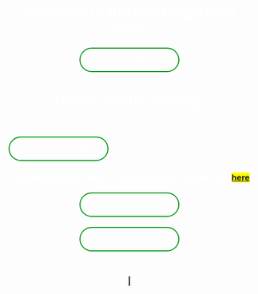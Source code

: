 <html>
<head>
  <h1 id="title-thing">Welcome to the San Diego Map Game!</h1>
  <style>
    #title-thing{
      text-align: center;
      color: white;
    }
    .button-container{
      width: fit-content;
      margin: 0 auto;
    }
    .gen-button{
      display: block;
      width: 200px;
      padding: 15px 0;
      text-align: center;
      margin: 20px 10px;
      background: transparent;
      border-radius: 25px;
      border: 2px solid #009614;
      color: #fff;
      font-weight: bold;
      cursor: pointer;
      position: relative;
      overflow: hidden;
      transition: all 0.6s;
      color: white;
    }
    .gen-button:hover{
      background-color: #009614;
    }
    #canvas{
      border: 1px solid #000000;
      background-image: url('SDmap.png');
      background-position: center;
    }
    #linked-gametohome{
      background-color: yellow;
    }
    #end-page{
      text-align: center;
      color: white;
    }
    #game-page{
      text-align: center;
      color: white;
    }
  </style>
  <div class="button-container">
  <button class="gen-button" onclick="gameScreen(1)" id="start-button">Start Game</button>
  </div>
  <div id="end-page">
    <h1>Thank you for playing!</h1>
    <p>If you would like to play another round, please click the button below.</p>
    <button class="gen-button" onclick="gameScreen(3)">Return to Game Page</button>
    <h3>If you would like to return to the home page, please click <span id="linked-gametohome"><a href="{{site.baseurl}}/index">here</a></span>.</h3>
  </div>
</head>
<body>
  <div id="game-page">
    <div class="button-container">
      <button id="game-finish-button" class="gen-button" onclick="gameScreen(2)">Finish Game</button>
      <button id="resetButton" class="gen-button">Reset</button>
    </div>
    <p>Total Distance: <span id="totalDistance">0.00</span></p>
    <canvas id="canvas" width="1072" height="829"></canvas>
  </div>
  <script>
    const startButton = document.getElementById("start-button");
    const endPage = document.getElementById("end-page");
    const gamePage = document.getElementById("game-page");
    const finishButton = document.getElementById("game-finish-button");
    const resetButton = document.getElementById("resetButton");
    const canvas = document.getElementById("canvas");
    // Initially hides end page and game page and finish button
    endPage.style.display = "none";
    gamePage.style.display = "none";
    finishButton.style.display = "none";
    // Function switches screen based on status parameter
    function gameScreen(status){
      if(status === 1){
        startButton.style.display = "none";
        gamePage.style.display = "block";
      }
      if(status === 2){
        gamePage.style.display = "none";
        endPage.style.display = "block";
      }
      if(status === 3){
        startButton.style.display = "block";
        endPage.style.display = "none";
      }
    }
    // Vertex class to represent each HTML element
    class Vertex {
      constructor(id, x, y) {
        this.id = id; // id of the vertex
        this.x = x; // x-coordinate of the vertex
        this.y = y; // y-coordinate of the vertex
        this.adjacent = []; // array to store adjacent vertices
        this.connected = false; // flag to indicate if vertex is connected
      }
      // Function to add an adjacent vertex
      addAdjacent(vertex) {
        this.adjacent.push(vertex);
      }
    }
    // Graph class to hold all the vertices
    class Graph {
      constructor() {
        this.vertices = []; // array to store all vertices
        this.map = {}; // hash map to store vertices by their ids
      }
      // Function to add a vertex to the graph
      addVertex(vertex) {
        this.vertices.push(vertex);
        this.map[vertex.id] = vertex; // add vertex to the map
      }
      // Function to check if all vertices are connected
      checkAllVerticesConnected() {
        for (const vertex of this.vertices) {
          if (!vertex.connected) {
            return false;
          }
        }
        return true;
      }
      // Function to calculate the Euclidean distance between two vertices
      calculateDistance(v1, v2) {
        const dx = v1.x - v2.x;
        const dy = v1.y - v2.y;
        return Math.sqrt(dx * dx + dy * dy);
      }
      // Function to calculate the total distance of all lines
      calculateTotalDistance() {
        let totalDistance = 0;
        for (const vertex of this.vertices) {
          for (const adjacentVertex of vertex.adjacent) {
            totalDistance += this.calculateDistance(vertex, adjacentVertex);
          }
        }
        return totalDistance;
      }
    }
    // Function to draw the graph on the canvas
    function drawGraph(graph) {
      const canvas = document.getElementById("canvas");
      const ctx = canvas.getContext("2d");
      ctx.clearRect(0, 0, canvas.width, canvas.height); // clear the canvas
      // Draw all vertices as white circles
      graph.vertices.forEach((vertex) => {
        ctx.beginPath();
        ctx.arc(vertex.x, vertex.y, 10, 0, 2 * Math.PI);
        ctx.fillStyle = vertex.connected ? "#00FF00" : "#FFFFFF";
        ctx.fill();
        ctx.closePath();
      });
      // Draw the connected lines
      ctx.beginPath();
      ctx.strokeStyle = "#FF0000";
      ctx.lineWidth = 3;
      graph.vertices.forEach((vertex) => {
        vertex.adjacent.forEach((adjacentVertex) => {
          ctx.moveTo(vertex.x, vertex.y);
          ctx.lineTo(adjacentVertex.x, adjacentVertex.y);
        });
      });
      ctx.stroke();
      ctx.closePath();
    }
    // Function to handle the mouse down event
    function handleMouseDown(e) {
      if (allVerticesConnected) {
        return; // Return early if all vertices are already connected
      }
      const canvas = e.target;
      const rect = canvas.getBoundingClientRect();
      const mouseX = e.clientX - rect.left;
      const mouseY = e.clientY - rect.top;
      // Find the vertex that the user clicked on (if any)
      const vertex = graph.vertices.find((vertex) => {
        const dx = vertex.x - mouseX;
        const dy = vertex.y - mouseY;
        return dx * dx + dy * dy <= 100; // check if the click is within the vertex's radius
      });
      if (vertex) {
        // Store the selected vertex and the starting position of the line
        selectedVertex = vertex;
        lineStartX = vertex.x;
        lineStartY = vertex.y;
        // Add mouse move and mouse up event listeners
        canvas.addEventListener("mousemove", handleMouseMove);
        canvas.addEventListener("mouseup", handleMouseUp);
      }
    }
    // Function to handle the mouse move event
    function handleMouseMove(e) {
      const canvas = e.target;
      const rect = canvas.getBoundingClientRect();
      const mouseX = e.clientX - rect.left;
      const mouseY = e.clientY - rect.top;
      // Update the line end position
      lineEndX = mouseX;
      lineEndY = mouseY;
      // Redraw the canvas
      drawGraph(graph);
      // Draw the temporary line from the selected vertex to the mouse position
      const ctx = canvas.getContext("2d");
      ctx.beginPath();
      ctx.strokeStyle = "#0000FF";
      ctx.lineWidth = 2;
      ctx.moveTo(lineStartX, lineStartY);
      ctx.lineTo(lineEndX, lineEndY);
      ctx.stroke();
      ctx.closePath();
    }
    // Function to handle the mouse up event
    function handleMouseUp(e) {
      const canvas = e.target;
      // Find the vertex that the user released the mouse on (if any)
      const vertex = graph.vertices.find((vertex) => {
        const dx = vertex.x - lineEndX;
        const dy = vertex.y - lineEndY;
        const distance = Math.sqrt(dx * dx + dy * dy);
        return distance <= 20; // check if the release point is within 20 pixels of the vertex
      });
      if (vertex && !vertex.connected) {
        // Connect the line to the snapped vertex
        selectedVertex.addAdjacent(vertex);
        vertex.addAdjacent(selectedVertex);
        // Set the vertices as connected
        selectedVertex.connected = true;
        vertex.connected = true;
        // Redraw the canvas with the updated graph and line connection
        drawGraph(graph);
        // Check if all vertices are connected
        allVerticesConnected = graph.checkAllVerticesConnected();
        console.log("All vertices connected:", allVerticesConnected);
        if(allVerticesConnected === true){
          finishButton.style.display = "block";
        }
        // Calculate and update the total distance
        const totalDistance = graph.calculateTotalDistance();
        document.getElementById("totalDistance").textContent = totalDistance.toFixed(2);
      }
      // Reset the line positions and remove the event listeners
      lineStartX = null;
      lineStartY = null;
      lineEndX = null;
      lineEndY = null;
      selectedVertex = null;
      canvas.removeEventListener("mousemove", handleMouseMove);
      canvas.removeEventListener("mouseup", handleMouseUp);
    }
    // Function to handle the reset button click event
    function handleResetButtonClick() {
      // Clear the canvas
      const canvas = document.getElementById("canvas");
      const ctx = canvas.getContext("2d");
      ctx.clearRect(0, 0, canvas.width, canvas.height);
      // Reset all vertices
      for (const vertex of graph.vertices) {
        vertex.connected = false;
        vertex.adjacent = [];
      }
      // Reset the total distance
      document.getElementById("totalDistance").textContent = "0.00";
      // Redraw the empty canvas
      drawGraph(graph);
      // Reset the allVerticesConnected flag
      allVerticesConnected = graph.checkAllVerticesConnected();
    }
    // Create the graph
    const graph = new Graph();
    const v1 = new Vertex("A", 69, 69);
    const v2 = new Vertex("B", 222, 122);
    const v3 = new Vertex("C", 333, 125);
    const v4 = new Vertex("D", 235, 464);
    const v5 = new Vertex("E", 726, 123);
    const v6 = new Vertex("F", 46, 75);
    // Add vertices onto graph
    graph.addVertex(v1);
    graph.addVertex(v2);
    graph.addVertex(v3);
    graph.addVertex(v4);
    graph.addVertex(v5);
    graph.addVertex(v6);
    // Initialize variables
    let selectedVertex = null;
    let lineStartX = null;
    let lineStartY = null;
    let lineEndX = null;
    let lineEndY = null;
    let allVerticesConnected = graph.checkAllVerticesConnected();
    // Draw the initial graph
    drawGraph(graph);
    // Add event listeners
    canvas.addEventListener("mousedown", handleMouseDown);
    resetButton.addEventListener("click", handleResetButtonClick);
    finishButton.addEventListener("click", handleResetButtonClick);
  </script>
</body>
</html>
